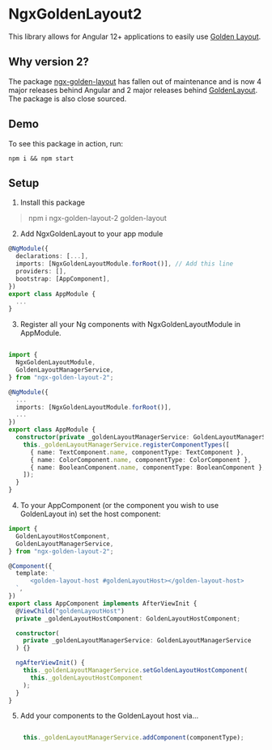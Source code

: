 # NgxGoldenLayout2

This library allows for Angular 12+ applications to easily use [Golden Layout](http://golden-layout.com/).


## Why version 2?

The package [ngx-golden-layout](https://www.npmjs.com/package/ngx-golden-layout) has fallen out of maintenance and is now 4 major releases behind Angular and 2 major releases behind [GoldenLayout](https://www.npmjs.com/package/golden-layout). The package is also close sourced.

## Demo

To see this package in action, run:

```
npm i && npm start
```

## Setup

1. Install this package

> npm i ngx-golden-layout-2 golden-layout

2. Add NgxGoldenLayout to your app module

```ts
@NgModule({
  declarations: [...],
  imports: [NgxGoldenLayoutModule.forRoot()], // Add this line
  providers: [],
  bootstrap: [AppComponent],
})
export class AppModule {
  ...
}
```

3. Register all your Ng components with NgxGoldenLayoutModule in AppModule.

```ts

import {
  NgxGoldenLayoutModule,
  GoldenLayoutManagerService,
} from "ngx-golden-layout-2";

@NgModule({
  ... 
  imports: [NgxGoldenLayoutModule.forRoot()],
  ...
})
export class AppModule {
  constructor(private _goldenLayoutManagerService: GoldenLayoutManagerService) {
    this._goldenLayoutManagerService.registerComponentTypes([
      { name: TextComponent.name, componentType: TextComponent },
      { name: ColorComponent.name, componentType: ColorComponent },
      { name: BooleanComponent.name, componentType: BooleanComponent },
    ]);
  }
}
```

4. To your AppComponent (or the component you wish to use GoldenLayout in) set the host component:

```ts
import {
  GoldenLayoutHostComponent,
  GoldenLayoutManagerService,
} from "ngx-golden-layout-2";

@Component({
  template: `
      <golden-layout-host #goldenLayoutHost></golden-layout-host>   
  `,
})
export class AppComponent implements AfterViewInit {
  @ViewChild("goldenLayoutHost")
  private _goldenLayoutHostComponent: GoldenLayoutHostComponent;

  constructor(
    private _goldenLayoutManagerService: GoldenLayoutManagerService
  ) {}

  ngAfterViewInit() {
    this._goldenLayoutManagerService.setGoldenLayoutHostComponent(
      this._goldenLayoutHostComponent
    );
  }
}
```

5. Add your components to the GoldenLayout host via...

```ts

    this._goldenLayoutManagerService.addComponent(componentType);
```

